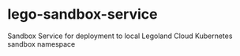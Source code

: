 # lego-sandbox-service
Sandbox Service for deployment to local Legoland Cloud Kubernetes sandbox namespace
